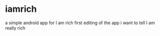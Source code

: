 # iamrich
a simple android app for I am rich 
first editing of the app
i want to tell I am really rich
